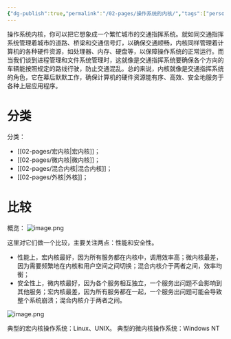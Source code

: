 ```yaml
---
{"dg-publish":true,"permalink":"/02-pages/操作系统的内核/","tags":["personal/blog","os"]}
---
```


操作系统内核，你可以把它想象成一个繁忙城市的交通指挥系统。就如同交通指挥系统管理着城市的道路、桥梁和交通信号灯，以确保交通顺畅，内核同样管理着计算机的各种硬件资源，如处理器、内存、硬盘等，以保障操作系统的正常运行。而当我们谈到进程管理和文件系统管理时，这就像是交通指挥系统要确保各个方向的车辆能按照规定的路线行驶，防止交通混乱。总的来说，内核就像是交通指挥系统的角色，它在幕后默默工作，确保计算机的硬件资源能有序、高效、安全地服务于各种上层应用程序。
# 分类
分类：
 - [[02-pages/宏内核\|宏内核]]；
 - [[02-pages/微内核\|微内核]]；
 - [[02-pages/混合内核\|混合内核]]；
 - [[02-pages/外核\|外核]]；

# 比较
概览：
![image.png](https://yelanyanyu-img-bed.oss-cn-hangzhou.aliyuncs.com/img/blog/2024/07/20240717214601.png)

这里对它们做一个比较，主要关注两点：性能和安全性。
- 性能上，宏内核最好，因为所有服务都在内核中，调用效率高；微内核最差，因为需要频繁地在内核和用户空间之间切换；混合内核介于两者之间，效率均衡；
- 安全性上，微内核最好，因为各个服务相互独立，一个服务出问题不会影响到其他服务；宏内核最差，因为所有服务都在一起，一个服务出问题可能会导致整个系统崩溃；混合内核介于两者之间。

![image.png](https://yelanyanyu-img-bed.oss-cn-hangzhou.aliyuncs.com/img/blog/2024/07/20240717215531.png)



典型的宏内核操作系统：Linux、UNIX。
典型的微内核操作系统：Windows NT
